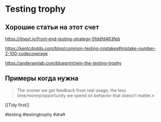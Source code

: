 # Testing trophy

## Хорошие статьи на этот счет 

https://itnext.io/front-end-testing-strategy-5fddfd463feb

https://kentcdodds.com/blog/common-testing-mistakes#mistake-number-2-100-codecoverage

https://andersenlab.com/blueprint/win-the-testing-trophy

## Примеры когда нужна

>The sooner
we get feedback from real usage, the less time/money/opportunity we
spend on behavior that doesn’t matter.»

[[Tidy first]]

#testing #testingtrophy 
#draft